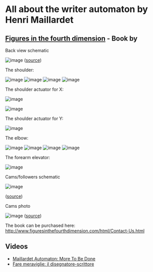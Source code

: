 # All about the writer automaton by Henri Maillardet

## [Figures in the fourth dimension](http://www.figuresinthefourthdimension.com/) - Book by 

Back view schematic

![image](https://github.com/jumpjack/automata/assets/1620953/d6e05456-a81b-4819-8fb7-3263e0fa6d52)
([source](http://www.figuresinthefourthdimension.com/img/Automata-clockwork/ACl-Maill-back-drawing-large.jpg))

The shoulder:

![image](https://github.com/jumpjack/automata/assets/1620953/59bf30cf-1e9a-404b-94cb-08064ed3124a)  ![image](https://github.com/jumpjack/automata/assets/1620953/b1c5b2d0-2394-42c2-8bcf-af2592c1ec3b)  ![image](https://github.com/jumpjack/automata/assets/1620953/254d1d4c-6eeb-4e57-9f75-e76791e63ce0) ![image](https://github.com/jumpjack/automata/assets/1620953/eedbd81b-d9b2-4f9a-85c4-73c41367b93f)


The shoulder actuator for X:

![image](https://github.com/jumpjack/automata/assets/1620953/eba5f59f-d59a-426d-ba1e-b08770ae7b6b)

![image](https://github.com/jumpjack/automata/assets/1620953/6872b942-2127-4bdd-b416-07d77c106dcd)



The shoulder actuator for Y:

![image](https://github.com/jumpjack/automata/assets/1620953/4d6feea3-25a5-45a8-9c0f-dc94a353186c)


The elbow:

![image](https://github.com/jumpjack/automata/assets/1620953/a37ea47f-0c27-4ae6-85f6-0c413acd666c) ![image](https://github.com/jumpjack/automata/assets/1620953/d659f424-6405-446b-bb2b-db46c70a1791) ![image](https://github.com/jumpjack/automata/assets/1620953/7f4afea8-7688-4578-902f-922888d50f4c) ![image](https://github.com/jumpjack/automata/assets/1620953/8acc92fd-7ea3-4148-8ec0-fc5923e5d878)




The forearm elevator:

![image](https://github.com/jumpjack/automata/assets/1620953/d5e2a0d1-37a3-448f-8643-8ef36e9d6c99)


Cams/followers schematic

![image](https://github.com/jumpjack/automata/assets/1620953/27f459f4-55a9-49ef-8108-e23d9cbcd83c)

([source](http://www.figuresinthefourthdimension.com/img/Automata-clockwork/ACl-Maill-tech-drawing-small.jpg))

Cams photo

![image](https://github.com/jumpjack/automata/assets/1620953/1fa5b384-cdee-4cae-888c-60d7f4450db0)
([source](http://www.figuresinthefourthdimension.com/document/Figures-In-the-Fourth-Dimension-sample.pdf))

The book can be purchased here: http://www.figuresinthefourthdimension.com/html/Contact-Us.html


## Videos

- [Maillardet Automaton: More To Be Done](https://www.youtube.com/watch?v=Nx-aU7Lp2-4)
- [Fare meraviglie: il disegnatore-scrittore](https://www.youtube.com/watch?v=7ZiH7oF3OMM)
